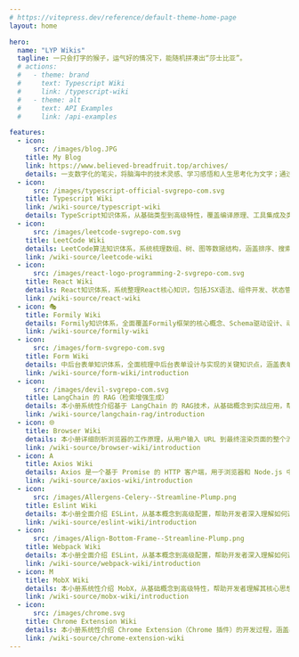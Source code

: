 ```yaml
---
# https://vitepress.dev/reference/default-theme-home-page
layout: home

hero:
  name: "LYP Wikis"
  tagline: 一只会打字的猴子，运气好的情况下，能随机拼凑出“莎士比亚”。
  # actions:
  #   - theme: brand
  #     text: Typescript Wiki
  #     link: /typescript-wiki
  #   - theme: alt
  #     text: API Examples
  #     link: /api-examples

features:
  - icon:
      src: /images/blog.JPG
    title: My Blog
    link: https://www.believed-breadfruit.top/archives/
    details: 一支数字化的笔尖，将脑海中的技术灵感、学习感悟和人生思考化为文字；通过编码表达创造，通过写作传递热爱。每篇文章都是我兴趣和思想的脚注。
  - icon:
      src: /images/typescript-official-svgrepo-com.svg
    title: Typescript Wiki
    link: /wiki-source/typescript-wiki
    details: TypeScript知识体系，从基础类型到高级特性，覆盖编译原理、工具集成及类型编程，深入探索类型系统的核心与应用逻辑。
  - icon: 
      src: /images/leetcode-svgrepo-com.svg
    title: LeetCode Wiki
    details: LeetCode算法知识体系，系统梳理数组、树、图等数据结构，涵盖排序、搜索、动态规划等算法及问题求解技巧。
    link: /wiki-source/leetcode-wiki
  - icon: 
      src: /images/react-logo-programming-2-svgrepo-com.svg
    title: React Wiki
    details: React知识体系，系统整理React核心知识，包括JSX语法、组件开发、状态管理、生命周期、Hooks等，帮助深入理解React的工作原理和最佳实践，提升开发效率与代码质量。
    link: /wiki-source/react-wiki
  - icon: 🎭
    title: Formily Wiki
    details: Formily知识体系，全面覆盖Formily框架的核心概念、Schema驱动设计、动态表单、表单验证、状态管理等功能，助力构建灵活高效的表单系统。
    link: /wiki-source/formily-wiki
  - icon: 
      src: /images/form-svgrepo-com.svg
    title: Form Wiki
    details: 中后台表单知识体系，全面梳理中后台表单设计与实现的关键知识点，涵盖表单布局、验证、动态渲染、审批流、搜索筛选等常见模式与优化方案，帮助提升表单开发效率与用户体验。
    link: /wiki-source/form-wiki/introduction
  - icon: 
      src: /images/devil-svgrepo-com.svg
    title: LangChain 的 RAG（检索增强生成）
    details: 本小册系统性介绍基于 LangChain 的 RAG技术，从基础概念到实战应用，帮助读者掌握如何构建智能检索增强生成系统，实现高效知识问答、文档总结等任务。
    link: /wiki-source/langchain-rag/introduction
  - icon: 🌐
    title: Browser Wiki
    details: 本小册详细剖析浏览器的工作原理，从用户输入 URL 到最终渲染页面的整个流程，帮助读者深入理解浏览器内部机制，提高前端开发性能优化的能力。
    link: /wiki-source/browser-wiki/introduction
  - icon: A
    title: Axios Wiki
    details: Axios 是一个基于 Promise 的 HTTP 客户端，用于浏览器和 Node.js 中进行 HTTP 请求。
    link: /wiki-source/axios-wiki/introduction
  - icon: 
      src: /images/Allergens-Celery--Streamline-Plump.png
    title: Eslint Wiki
    details: 本小册全面介绍 ESLint，从基本概念到高级配置，帮助开发者深入理解如何通过 ESLint 实现代码质量控制、自动化检查及集成最佳实践，提升项目代码质量与团队协作效率。
    link: /wiki-source/eslint-wiki/introduction
  - icon: 
      src: /images/Align-Bottom-Frame--Streamline-Plump.png
    title: Webpack Wiki
    details: 本小册全面介绍 ESLint，从基本概念到高级配置，帮助开发者深入理解如何通过 ESLint 实现代码质量控制、自动化检查及集成最佳实践，提升项目代码质量与团队协作效率。
    link: /wiki-source/webpack-wiki/introduction
  - icon: M
    title: MobX Wiki
    details: 本小册系统性介绍 MobX，从基础概念到高级特性，帮助开发者理解其核心思想，并掌握如何在 React 或其他框架中高效地管理状态，实现响应式数据流。
    link: /wiki-source/mobx-wiki/introduction
  - icon: 
      src: /images/chrome.svg
    title: Chrome Extension Wiki
    details: 本小册系统性介绍 Chrome Extension（Chrome 插件）的开发过程，涵盖基础概念、核心 API、进阶功能、性能优化及发布流程，帮助开发者从零开始构建高效的 Chrome 插件。
    link: /wiki-source/chrome-extension-wiki
---
```



